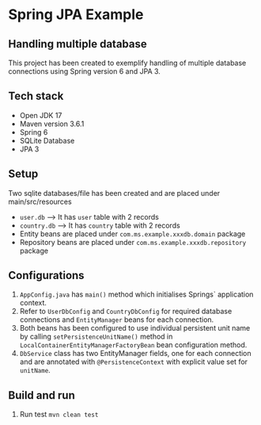 # Spring JPA Example
## Handling multiple database

This project has been created to exemplify handling of multiple database connections using Spring version 6 and JPA 3.

## Tech stack
- Open JDK 17
- Maven version 3.6.1
- Spring 6
- SQLite Database
- JPA 3

## Setup
Two sqlite databases/file has been created and are placed under main/src/resources
  - `user.db` --> It has `user` table with 2 records
  - `country.db` --> It has `country` table with 2 records
  - Entity beans are placed under `com.ms.example.xxxdb.domain` package
  - Repository beans are placed under `com.ms.example.xxxdb.repository` package

## Configurations
1. `AppConfig.java` has `main()` method which initialises Springs` application context.
1. Refer to `UserDbConfig` and `CountryDbConfig` for required database connections and `EntityManager` beans for each connection.
1. Both beans has been configured to use individual persistent unit name by calling `setPersistenceUnitName()` method in `LocalContainerEntityManagerFactoryBean` bean configuration method.
1. `DbService` class has two EntityManager fields, one for each connection and are annotated with `@PersistenceContext` with explicit value set for `unitName`.

## Build and run
1. Run test `mvn clean test`
